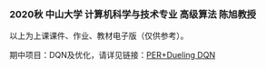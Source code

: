 ### 2020秋 中山大学 计算机科学与技术专业 高级算法 陈旭教授

以上为上课课件、作业、教材电子版（仅供参考）。

期中项目：DQN及优化，请详见链接：[PER+Dueling DQN](https://github.com/SleepingMonster/DQN)
